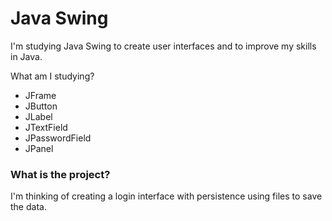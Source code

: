 <h1>Java Swing</h1>
<p>I'm studying Java Swing to create user interfaces and to improve my skills in Java.</p>
<p>What am I studying?</p>
<ul>
  <li>JFrame</li>
  <li>JButton</li>
  <li>JLabel</li>
  <li>JTextField</li>
  <li>JPasswordField</li>
  <li>JPanel</li>
</ul>
<h3>What is the project?</h3>
<p>I'm thinking of creating a login interface with persistence using files to save the data.</p>
